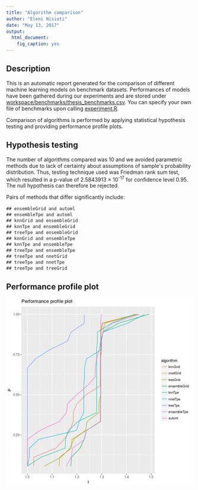 ```yaml
---
title: "Algorithm comparison"
author: "Eleni Nisioti"
date: "May 13, 2017"
output:
  html_document:
    fig_caption: yes
---
```




## Description
This is an automatic report generated for the comparison of different machine learning models on benchmark datasets. Performances of models have been gathered during our experiments and are stored under [workspace/benchmarks/thesis_benchmarks.csv](workspace/benchmarks/thesis_benchmarks.csv). You can specify your own file of benchmarks upon calling [experiment.R](experiment.R).

Comparison of algorithms is performed by applying statistical hypothesis testing and providing performance profile plots.

## Hypothesis testing

The number of algorithms compared was 10 and we avoided parametric methods due to lack of certainty about assumptions of sample's probability distribution. Thus, testing technique used was Friedman rank sum test, which resulted in a p-value of 2.5843913 &times; 10<sup>-17</sup> for confidence level 0.95. The null hypothesis can therefore  be rejected. 

Pairs of methods that differ significantly include:


```
## ensembleGrid and automl
## ensembleTpe and automl
## knnGrid and ensembleGrid
## knnTpe and ensembleGrid
## treeTpe and ensembleGrid
## knnGrid and ensembleTpe
## knnTpe and ensembleTpe
## treeTpe and ensembleTpe
## treeTpe and nnetGrid
## treeTpe and nnetTpe
## treeTpe and treeGrid
```


## Performance profile plot
![**Figure 1** *Performance profie plot of compared algorithms.*](figure/print_perf-1.png)
